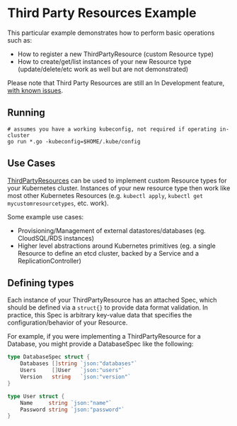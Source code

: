 # Third Party Resources Example

This particular example demonstrates how to perform basic operations such as:

* How to register a new ThirdPartyResource (custom Resource type)
* How to create/get/list instances of your new Resource type (update/delete/etc work as well but are not demonstrated)

Please note that Third Party Resources are still an In Development feature,
[with known issues](https://github.com/kubernetes/features/issues/95). 

## Running

```
# assumes you have a working kubeconfig, not required if operating in-cluster
go run *.go -kubeconfig=$HOME/.kube/config
```

## Use Cases

[ThirdPartyResources](http://kubernetes.io/docs/user-guide/thirdpartyresources/)
can be used to implement custom Resource types for your Kubernetes cluster.
Instances of your new resource type then work like most other Kubernetes Resources
(e.g. `kubectl apply`, `kubectl get mycustomresourcetypes`, etc. work).

Some example use cases:

* Provisioning/Management of external datastores/databases (eg. CloudSQL/RDS instances)
* Higher level abstractions around Kubernetes primitives (eg. a single Resource to define an etcd cluster, backed by a Service and a ReplicationController) 

## Defining types

Each instance of your ThirdPartyResource has an attached Spec, which should be defined via a `struct{}` to provide data format validation.
In practice, this Spec is arbitrary key-value data that specifies the configuration/behavior of your Resource.

For example, if you were implementing a ThirdPartyResource for a Database, you might provide a DatabaseSpec like the following:

``` go
type DatabaseSpec struct {
	Databases []string `json:"databases"`
	Users     []User   `json:"users"`
	Version   string   `json:"version"`
}

type User struct {
	Name     string `json:"name"`
	Password string `json:"password"`
}
```